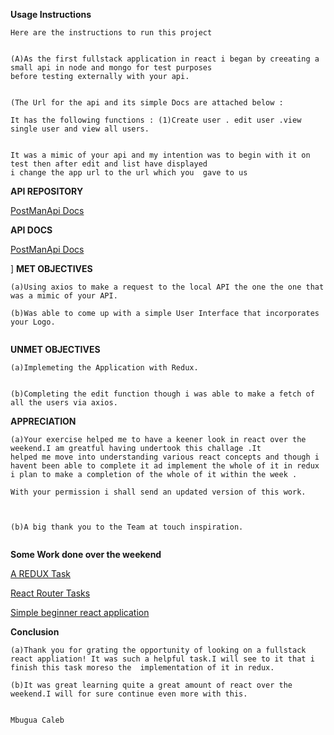 **Usage Instructions**

```
Here are the instructions to run this project


(A)As the first fullstack application in react i began by creeating a small api in node and mongo for test purposes
before testing externally with your api.


(The Url for the api and its simple Docs are attached below :

It has the following functions : (1)Create user . edit user .view single user and view all users.


It was a mimic of your api and my intention was to begin with it on test then after edit and list have displayed 
i change the app url to the url which you  gave to us

```

**API REPOSITORY**

[PostManApi Docs](https://github.com/MbuguaCaleb/touch_inspiration_node_js_api
)


**API DOCS**

[PostManApi Docs](https://documenter.getpostman.com/view/6491695/SWT5jgDm?version=latest)


]
**MET OBJECTIVES**

```
(a)Using axios to make a request to the local API the one the one that was a mimic of your API.

(b)Was able to come up with a simple User Interface that incorporates your Logo.


```


**UNMET OBJECTIVES**
```
(a)Implemeting the Application with Redux.


(b)Completing the edit function though i was able to make a fetch of all the users via axios.

```


**APPRECIATION**
```
(a)Your exercise helped me to have a keener look in react over the weekend.I am greatful having undertook this challage .It
helped me move into understanding various react concepts and though i havent been able to complete it ad implement the whole of it in redux  i plan to make a completion of the whole of it within the week .

With your permission i shall send an updated version of this work.



(b)A big thank you to the Team at touch inspiration.


```

**Some Work done over the weekend**

[A REDUX Task](https://github.com/MbuguaCaleb/fundamentals_of_redux_v2)

[React Router Tasks](https://github.com/MbuguaCaleb/beginning_with_react_router)


[Simple beginner react application](https://github.com/MbuguaCaleb/projectreact)


**Conclusion**

```
(a)Thank you for grating the opportunity of looking on a fullstack react appliation! It was such a helpful task.I will see to it that i finish this task moreso the  implementation of it in redux.

(b)It was great learning quite a great amount of react over the weekend.I will for sure continue even more with this. 


```

```
Mbugua Caleb

```